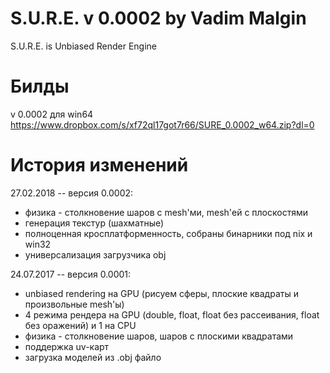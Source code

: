 # S.U.R.E. v 0.0002 by Vadim Malgin
S.U.R.E. is Unbiased Render Engine

# Билды
v 0.0002 для win64
https://www.dropbox.com/s/xf72ql17got7r66/SURE_0.0002_w64.zip?dl=0

# История изменений
27.02.2018 -- версия 0.0002:
* физика - столкновение шаров с mesh'ми, mesh'ей с плоскостями
* генерация текстур (шахматные)
* полноценная кросплатформенность, собраны бинарники под nix и win32
* универсализация загрузчика obj

24.07.2017 -- версия 0.0001:
* unbiased rendering на GPU (рисуем сферы, плоские квадраты и произвольные mesh'ы)
* 4 режима рендера на GPU (double, float, float без рассеивания, float без оражений) и 1 на CPU
* физика - столкновение шаров, шаров с плоскими квадратами
* поддержка uv-карт
* загрузка моделей из .obj файло
